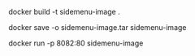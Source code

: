 docker build -t sidemenu-image .

<!-- to convert docker image into tar -->

docker save -o sidemenu-image.tar sidemenu-image

docker run -p 8082:80 sidemenu-image
